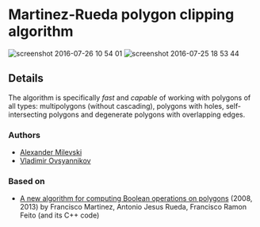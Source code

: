 # Martinez-Rueda polygon clipping algorithm

![screenshot 2016-07-26 10 54 01](https://cloud.githubusercontent.com/assets/26884/17131796/611b3b20-531f-11e6-941c-b0f8fd385016.png)
![screenshot 2016-07-25 18 53 44](https://cloud.githubusercontent.com/assets/26884/17131805/64b74134-531f-11e6-913b-81c0cbd1a618.png)

## Details

The algorithm is specifically *fast* and *capable* of working with polygons of all types: multipolygons (without cascading),
polygons with holes, self-intersecting polygons and degenerate polygons with overlapping edges.

### Authors

* [Alexander Milevski](https://github.com/w8r/)
* [Vladimir Ovsyannikov](https://github.com/sh1ng/)

### Based on

* [A new algorithm for computing Boolean operations on polygons](http://www.sciencedirect.com/science/article/pii/S0965997813000379) (2008, 2013) by Francisco Martinez, Antonio Jesus Rueda, Francisco Ramon Feito (and its C++ code)

